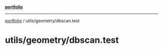 [**portfolio**](../../../README.md)

***

[portfolio](../../../modules.md) / utils/geometry/dbscan.test

# utils/geometry/dbscan.test
